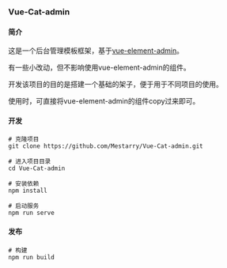 ### Vue-Cat-admin

#### 简介

这是一个后台管理模板框架，基于[vue-element-admin]( https://github.com/PanJiaChen/vue-element-admin )。 

有一些小改动，但不影响使用vue-element-admin的组件。

开发该项目的目的是搭建一个基础的架子，便于用于不同项目的使用。

使用时，可直接将vue-element-admin的组件copy过来即可。

#### 开发

```
# 克隆项目
git clone https://github.com/Mestarry/Vue-Cat-admin.git

# 进入项目目录
cd Vue-Cat-admin

# 安装依赖
npm install

# 启动服务
npm run serve
```


#### 发布

```
# 构建
npm run build
```

 

